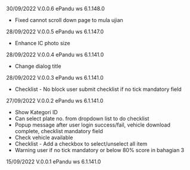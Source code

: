 30/09/2022 V.0.0.6
ePandu ws 6.1.148.0 
- Fixed cannot scroll down page to mula ujian


28/09/2022 V.0.0.5
ePandu ws 6.1.147.0 
- Enhance IC photo size

28/09/2022 V.0.0.4
ePandu ws 6.1.141.0 
- Change dialog title

28/09/2022 V.0.0.3
ePandu ws 6.1.141.0 
- Checklist - No block user submit checklist if no tick mandatory field


27/09/2022 V.0.0.2
ePandu ws 6.1.141.0 
- Show Kategori ID
- Can select plate no. from dropdown list to do checklist
- Popup message after user login success/fail, vehicle download complete, checklist mandatory field
- Check vehicle available
- Checklist - Add a checkbox to select/unselect all item
- Warning user if no tick mandatory or below 80% score in bahagian 3

15/09/2022 V.0.0.1
ePandu ws 6.1.141.0 